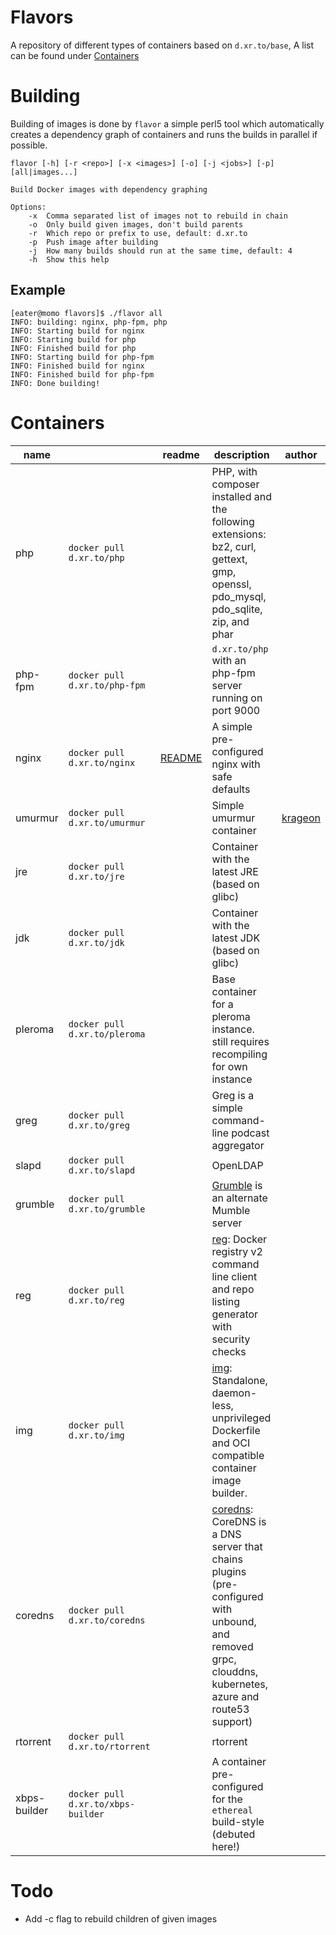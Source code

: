 # Flavors

A repository of different types of containers based on `d.xr.to/base`, A list can be found under [Containers](#Containers)

# Building

Building of images is done by `flavor` a simple perl5 tool which automatically creates a dependency graph of containers and runs the builds in parallel if possible.

```
flavor [-h] [-r <repo>] [-x <images>] [-o] [-j <jobs>] [-p] [all|images...]

Build Docker images with dependency graphing

Options:
    -x  Comma separated list of images not to rebuild in chain
    -o  Only build given images, don't build parents
    -r  Which repo or prefix to use, default: d.xr.to
    -p  Push image after building
    -j  How many builds should run at the same time, default: 4
    -h  Show this help
```

## Example

```
[eater@momo flavors]$ ./flavor all
INFO: building: nginx, php-fpm, php
INFO: Starting build for nginx
INFO: Starting build for php
INFO: Finished build for php
INFO: Starting build for php-fpm
INFO: Finished build for nginx
INFO: Finished build for php-fpm
INFO: Done building!
```

# Containers

|name||readme|description|author|
|---|---|---|---|---|
|php|`docker pull d.xr.to/php`||PHP, with composer installed and the following extensions: bz2, curl, gettext, gmp, openssl, pdo_mysql, pdo_sqlite, zip, and phar||
|php-fpm|`docker pull d.xr.to/php-fpm`||`d.xr.to/php` with an php-fpm server running on port 9000||
|nginx|`docker pull d.xr.to/nginx`|[README](nginx/)|A simple pre-configured nginx with safe defaults||
|umurmur|`docker pull d.xr.to/umurmur`||Simple umurmur container|[krageon](https://github.com/krageon)|
|jre|`docker pull d.xr.to/jre`||Container with the latest JRE (based on glibc)||
|jdk|`docker pull d.xr.to/jdk`||Container with the latest JDK (based on glibc)||
|pleroma|`docker pull d.xr.to/pleroma`||Base container for a pleroma instance. still requires recompiling for own instance||
|greg|`docker pull d.xr.to/greg`||Greg is a simple command-line podcast aggregator||
|slapd|`docker pull d.xr.to/slapd`||OpenLDAP||
|grumble|`docker pull d.xr.to/grumble`||[Grumble](https://github.com/mumble-voip/grumble) is an alternate Mumble server||
|reg|`docker pull d.xr.to/reg`||[reg](https://github.com/genuinetools/reg): Docker registry v2 command line client and repo listing generator with security checks||
|img|`docker pull d.xr.to/img`||[img](https://github.com/genuinetools/img): Standalone, daemon-less, unprivileged Dockerfile and OCI compatible container image builder.||
|coredns|`docker pull d.xr.to/coredns`||[coredns](https://github.com/coredns/coredns): CoreDNS is a DNS server that chains plugins (pre-configured with unbound, and removed grpc, clouddns, kubernetes, azure and route53 support)||
|rtorrent|`docker pull d.xr.to/rtorrent`||rtorrent||
|xbps-builder|`docker pull d.xr.to/xbps-builder`||A container pre-configured for the `ethereal` build-style (debuted here!)||

# Todo

- Add -c flag to rebuild children of given images

